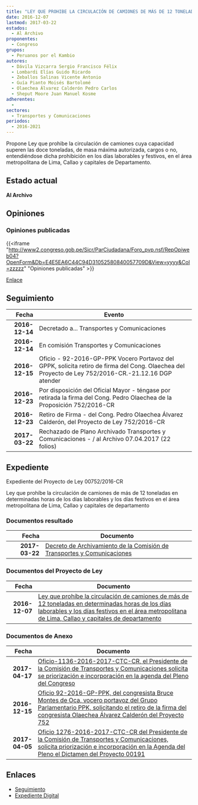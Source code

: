 ```yaml
---
title: "LEY QUE PROHIBE LA CIRCULACIÓN DE CAMIONES DE MÁS DE 12 TONELADAS EN DETERMINADAS HORAS DE LOS DÍAS LABORABLES Y LOS DÍAS FESTIVOS, EN EL ÁREA METROPOLITANA DE LIMA, CALLAO Y CAPITALES DE DEPARTAMENTO"
date: 2016-12-07
lastmod: 2017-03-22
estados: 
  - Al Archivo
proponentes: 
  - Congreso
grupos: 
  - Peruanos por el Kambio
autores: 
  - Dávila Vizcarra Sergio Francisco Félix
  - Lombardi Elías Guido Ricardo
  - Zeballos Salinas Vicente Antonio
  - Guía Pianto Moisés Bartolomé
  - Olaechea Álvarez Calderón Pedro Carlos
  - Sheput Moore Juan Manuel Kosme
adherentes: 
  - 
sectores: 
  - Transportes y Comunicaciones
periodos: 
  - 2016-2021
---
```


Propone Ley que prohibe la circulación de camiones cuya capacidad superen las doce toneladas, de masa máxima autorizada, cargos o no, entendiéndose dicha prohibición en los días laborables y festivos, en el área metropolitana de Lima, Callao y capitales de Departamento.


## Estado actual

**Al Archivo**

## Opiniones

### Opiniones publicadas

{{<iframe "http://www2.congreso.gob.pe/Sicr/ParCiudadana/Foro_pvp.nsf/RepOpiweb04?OpenForm&Db=E4E5EA6C44C94D31052580840057709D&View=yyyy&Col=zzzzz" "Opiniones publicadas" >}}

[Enlace](http://www2.congreso.gob.pe/Sicr/ParCiudadana/Foro_pvp.nsf/RepOpiweb04?OpenForm&Db=E4E5EA6C44C94D31052580840057709D&View=yyyy&Col=zzzzz)

## Seguimiento

| Fecha | Evento |
|------:|--------|
| **2016-12-14** | Decretado a... Transportes y Comunicaciones|
| **2016-12-14** | En comisión Transportes y Comunicaciones|
| **2016-12-15** | Oficio - 92-2016-GP-PPK Vocero Portavoz del GPPK, solicita retiro de firma del Cong. Olaechea del Proyecto de Ley 752/2016-CR.-21.12.16 DGP atender|
| **2016-12-23** | Por disposición del Oficial Mayor - téngase por retirada la firma del Cong. Pedro Olaechea de la Proposición 752/2016-CR|
| **2016-12-23** | Retiro de Firma - del Cong. Pedro Olaechea Álvarez Calderón, del Proyecto de Ley 752/2016-CR|
| **2017-03-22** | Rechazado de Plano Archivado Transportes y Comunicaciones - / al Archivo 07.04.2017 (22 folios)|


## Expediente

Expediente del Proyecto de Ley 00752/2016-CR

Ley que prohíbe la circulación de camiones de más de 12 toneladas en determinadas horas de los días laborables y los días festivos en el área metropolitana de Lima, Callao y capitales de departamento


### Documentos resultado

| Fecha | Documento |
|------:|--------|
| **2017-03-22** | [Decreto de Archivamiento de la Comisión de Transportes y Comunicaciones](http://www.leyes.congreso.gob.pe/Documentos/2016_2021/Decretos/Archivamiento/DA0075220170322.pdf) |

### Documentos del Proyecto de Ley

| Fecha | Documento |
|------:|--------|
| **2016-12-07** | [Ley que prohíbe la circulación de camiones de más de 12 toneladas en determinadas horas de los días laborables y los días festivos en el área metropolitana de Lima, Callao y capitales de departamento](http://www.leyes.congreso.gob.pe/Documentos/2016_2021/Proyectos_de_Ley_y_de_Resoluciones_Legislativas/PL0075220161207..pdf) |

### Documentos de Anexo

| Fecha | Documento |
|------:|--------|
| **2017-04-17** | [Oficio-1136-2016-2017-CTC-CR, el Presidente de la Comisión de Transportes y Comunicaciones solicita se priorización e incorporación en la agenda del Pleno del Congreso](http://www.leyes.congreso.gob.pe/Documentos/2016_2021/Oficios/Comisiones_Ordinarias/OFICIO-1136-2016-2017-CTC-CR.pdf) |
| **2016-12-15** | [Oficio 92-2016-GP-PPK, del congresista Bruce Montes de Oca, vocero portavoz del Grupo Parlamentario PPK, solicitando el retiro de la firma del congresista Olaechea Álvarez Calderón del Proyecto 752](http://www.leyes.congreso.gob.pe/Documentos/2016_2021/Oficios/Congresistas/OFICIO-92-2016-GP-PPK.PDF) |
| **2017-04-05** | [Oficio 1276-2016-2017-CTC-CR del Presidente de la Comisión de Transportes y Comunicaciones, solicita priorización e incorporación en la Agenda del Pleno el Dictamen del Proyecto 00191](http://www.leyes.congreso.gob.pe/Documentos/2016_2021/Oficios/Comisiones_Ordinarias/OFICIO-1276-2016-2017-CTC-CR.pdf) |

## Enlaces 

- [Seguimiento](http://www2.congreso.gob.pe/Sicr/TraDocEstProc/CLProLey2016.nsf/f7fff46988ca05b1052578e100829cc7/59f69963be53db260525808400584062?OpenDocument)
- [Expediente Digital](http://www2.congreso.gob.pehttp://www2.congreso.gob.pe/Sicr/TraDocEstProc/CLProLey2016.nsf/f7fff46988ca05b1052578e100829cc7/59f69963be53db260525808400584062?OpenDocument&Click=05257FB7005EB655.eb71d0cf91d8294e05256cdf006b5706/$Body/0.1C6C)
